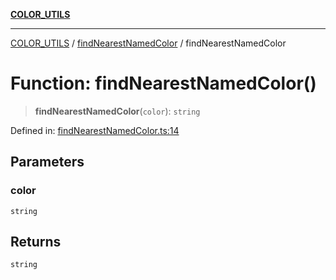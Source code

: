 [**COLOR_UTILS**](../../README.md)

***

[COLOR_UTILS](../../README.md) / [findNearestNamedColor](../README.md) / findNearestNamedColor

# Function: findNearestNamedColor()

> **findNearestNamedColor**(`color`): `string`

Defined in: [findNearestNamedColor.ts:14](https://github.com/dailker/everyutil/blob/febb9ddd747c27fb11272f2ad88aedb1ae4d7cba/src/color/findNearestNamedColor.ts#L14)

## Parameters

### color

`string`

## Returns

`string`
